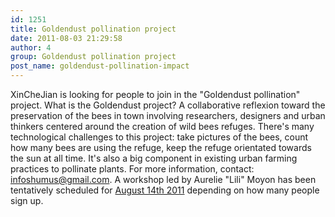 ```yaml
---
id: 1251
title: Goldendust pollination project
date: 2011-08-03 21:29:58
author: 4
group: Goldendust pollination project
post_name: goldendust-pollination-impact
---
```


XinCheJian is looking for people to join in the "Goldendust pollination" project. What is the Goldendust project? A collaborative reflexion toward the preservation of the bees in town involving researchers, designers and urban thinkers centered around the creation of wild bees refuges. There's many technological challenges to this project: take pictures of the bees, count how many bees are using the refuge, keep the refuge orientated towards the sun at all time. It's also a big component in existing urban farming practices to pollinate plants. For more information, contact: infoshumus@gmail.com. A workshop led by Aurelie "Lili" Moyon has been tentatively scheduled for [August 14th 2011](http://xinchejian.com/?page_id=548&event_action=register&event_id=42&name_of_event=Preserve%20the%20Wild%20Bees%20Workshop) depending on how many people sign up.